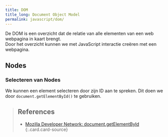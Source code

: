 ```yaml
---
title: DOM
title_long: Document Object Model
permalink: javascript/dom/
---
```


De DOM is een overzicht dat de relatie van alle elementen van een web webpagina in kaart brengt.  
Door het overzicht kunnen we met JavaScript interactie creëren met een webpagina.

Nodes
-----

### Selecteren van Nodes

We kunnen een element selecteren door zijn ID aan te spreken.
Dit doen we door ```document.getElementById()``` te gebruiken.

> References
> ---
> - [Mozilla Developer Network: document.getElementById](https://developer.mozilla.org/en-US/docs/Web/API/Document/getElementById)
{:.card.card-source}
